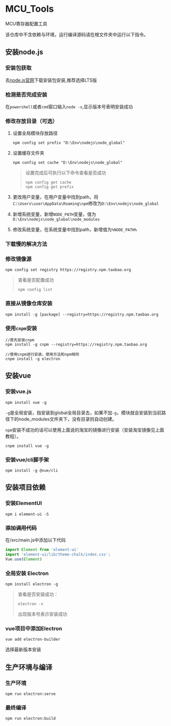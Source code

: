 # MCU_Tools
MCU寄存器配置工具

该仓库中不含依赖与环境，运行编译源码请在根文件夹中运行以下指令。

## 安装node.js

### 安装包获取

去[node.js官网](https://nodejs.org/en/download/)下载安装包安装,推荐选择LTS版

### 检测是否完成安装

在`powershell`或者`cmd`窗口输入`node -v`,显示版本号表明安装成功

### 修改存放目录（可选）

1. 设置全局模块存放路径

   ```shell
   npm config set prefix "D:\Env\nodejs\node_global"
   ```

   

2. 设置缓存文件夹

   ```shell
   npm config set cache "D:\Env\nodejs\node_global"
   ```

   > 设置完成后可执行以下命令查看是否成功
   >
   > ```shell
   > npm config get cache
   > npm config get prefix
   > ```

3. 更改用户变量，在用户变量中找到path，将`C:\Users\user\AppData\Roaming\npm`修改为`D:\Env\nodejs\node_global`
4. 新增系统变量，新增`NODE_PATH`变量，值为`D:\Env\nodejs\node_global\node_modules`
5. 修改系统变量，在系统变量中找到path，新增值为`%NODE_PATH%`

### 下载慢的解决方法

### 修改镜像源

```shell
npm config set registry https://registry.npm.taobao.org
```

> 查看是否配置成功
>
> ```shell
> npm config list
> ```

### 直接从镜像仓库安装

```shell
npm install -g [package] --registry=https://registry.npm.taobao.org
```

### 使用`cnpm`安装

```shell
//首先安装cnpm
npm install -g cnpm --registry=https://registry.npm.taobao.org

//使用cnpm进行安装，使用方法和npm相同
cnpm install -g electron
```



## 安装vue

### 安装vue.js

```shell
npm install vue -g
```

`-g`是全局安装，指安装到global全局目录去，如果不加`-g`，模块就会安装到当前路径下的node_modules文件夹下，没有目录则自动创建。

`npm`安装不成功的话可以使用上面说的淘宝的镜像进行安装（安装淘宝镜像见上面教程）。

```she
cnpm install vue -g
```

### 安装vue/cli脚手架

```shell
npm install -g @vue/cli
```

## 安装项目依赖

### 安装ElementUI

```shell
npm i element-ui -S
```

### ~~添加调用代码~~

在/src/main.js中添加以下代码

```js
import Element from 'element-ui'
import 'element-ui/lib/theme-chalk/index.css';
Vue.use(Element)
```

### 全局安装 Electron

```shell
npm install electron -g
```

> 查看是否安装成功：
>
> ```shell
> electron -v
> ```
>
> 出现版本号表示安装成功

### vue项目中添加Electron

```shell
vue add electron-builder
```

选择最新版本安装

## 生产环境与编译

### 生产环境

```shell
npm run electron:serve
```

### 最终编译

```shell
npm run electron:build
```

